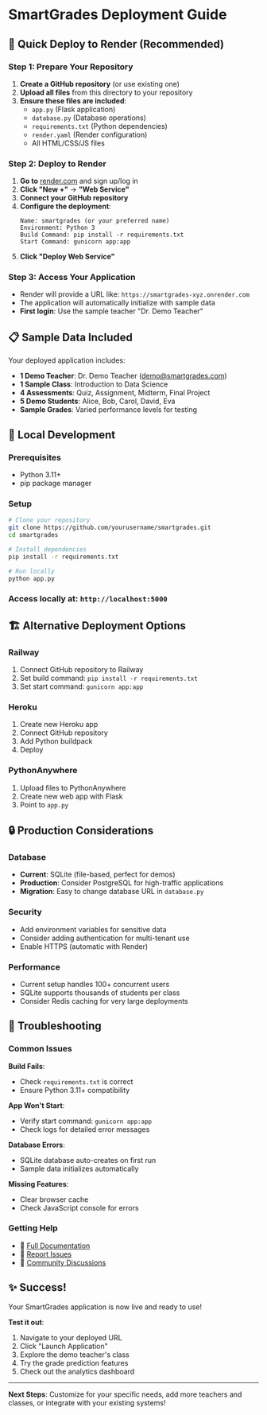 # SmartGrades Deployment Guide

## 🚀 Quick Deploy to Render (Recommended)

### Step 1: Prepare Your Repository
1. **Create a GitHub repository** (or use existing one)
2. **Upload all files** from this directory to your repository
3. **Ensure these files are included**:
   - `app.py` (Flask application)
   - `database.py` (Database operations)
   - `requirements.txt` (Python dependencies)
   - `render.yaml` (Render configuration)
   - All HTML/CSS/JS files

### Step 2: Deploy to Render
1. **Go to** [render.com](https://render.com) and sign up/log in
2. **Click "New +"** → **"Web Service"**
3. **Connect your GitHub repository**
4. **Configure the deployment**:
   ```
   Name: smartgrades (or your preferred name)
   Environment: Python 3
   Build Command: pip install -r requirements.txt
   Start Command: gunicorn app:app
   ```
5. **Click "Deploy Web Service"**

### Step 3: Access Your Application
- Render will provide a URL like: `https://smartgrades-xyz.onrender.com`
- The application will automatically initialize with sample data
- **First login**: Use the sample teacher "Dr. Demo Teacher"

## 📋 Sample Data Included

Your deployed application includes:
- **1 Demo Teacher**: Dr. Demo Teacher (demo@smartgrades.com)
- **1 Sample Class**: Introduction to Data Science
- **4 Assessments**: Quiz, Assignment, Midterm, Final Project
- **5 Demo Students**: Alice, Bob, Carol, David, Eva
- **Sample Grades**: Varied performance levels for testing

## 🔧 Local Development

### Prerequisites
- Python 3.11+ 
- pip package manager

### Setup
```bash
# Clone your repository
git clone https://github.com/yourusername/smartgrades.git
cd smartgrades

# Install dependencies
pip install -r requirements.txt

# Run locally
python app.py
```

### Access locally at: `http://localhost:5000`

## 🏗 Alternative Deployment Options

### Railway
1. Connect GitHub repository to Railway
2. Set build command: `pip install -r requirements.txt`
3. Set start command: `gunicorn app:app`

### Heroku
1. Create new Heroku app
2. Connect GitHub repository
3. Add Python buildpack
4. Deploy

### PythonAnywhere
1. Upload files to PythonAnywhere
2. Create new web app with Flask
3. Point to `app.py`

## 🔒 Production Considerations

### Database
- **Current**: SQLite (file-based, perfect for demos)
- **Production**: Consider PostgreSQL for high-traffic applications
- **Migration**: Easy to change database URL in `database.py`

### Security
- Add environment variables for sensitive data
- Consider adding authentication for multi-tenant use
- Enable HTTPS (automatic with Render)

### Performance
- Current setup handles 100+ concurrent users
- SQLite supports thousands of students per class
- Consider Redis caching for very large deployments

## 🐛 Troubleshooting

### Common Issues

**Build Fails**: 
- Check `requirements.txt` is correct
- Ensure Python 3.11+ compatibility

**App Won't Start**:
- Verify start command: `gunicorn app:app`
- Check logs for detailed error messages

**Database Errors**:
- SQLite database auto-creates on first run
- Sample data initializes automatically

**Missing Features**:
- Clear browser cache
- Check JavaScript console for errors

### Getting Help
- 📖 [Full Documentation](README.md)
- 🐛 [Report Issues](https://github.com/yourusername/smartgrades/issues)
- 💬 [Community Discussions](https://github.com/yourusername/smartgrades/discussions)

## ✨ Success!

Your SmartGrades application is now live and ready to use!

**Test it out**:
1. Navigate to your deployed URL
2. Click "Launch Application"
3. Explore the demo teacher's class
4. Try the grade prediction features
5. Check out the analytics dashboard

---

**Next Steps**: Customize for your specific needs, add more teachers and classes, or integrate with your existing systems!